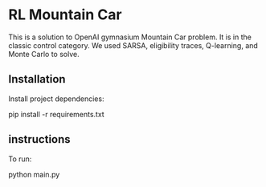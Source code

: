 # RL Mountain Car

This is a solution to OpenAI gymnasium Mountain Car problem. It is in the classic control category. We used SARSA, eligibility traces, Q-learning, and Monte Carlo to solve.

## Installation 

Install project dependencies:

pip install -r requirements.txt

## instructions
To run:

python main.py